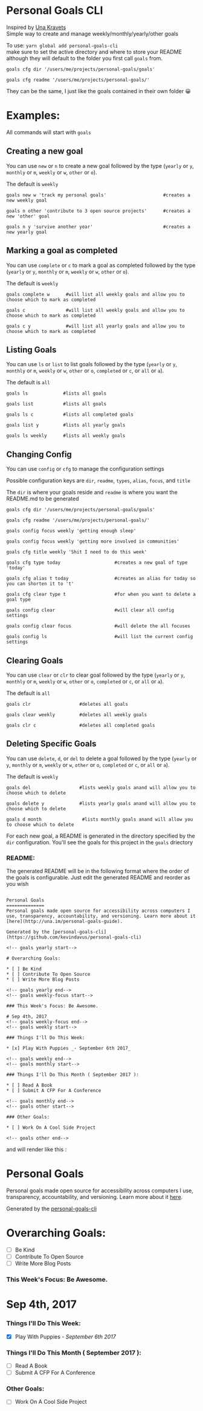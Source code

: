Personal Goals CLI
==================
Inspired by [Una Kravets](http://una.im/personal-goals-guide)  
Simple way to create and manage weekly/monthly/yearly/other goals

To use: `yarn global add personal-goals-cli`  
make sure to set the active directory and where to store your README although they will default to the folder you first call `goals` from.

```
goals cfg dir '/users/me/projects/personal-goals/goals'

goals cfg readme '/users/me/projects/personal-goals/'
```
They can be the same, I just like the goals contained in their own folder 😀


# Examples: 

All commands will start with `goals`

## Creating a new goal

You can use `new` or `n` to create a new goal followed by the type (`yearly` or `y`, `monthly` or `m`, `weekly` or `w`, `other` or `o`).  

The default is `weekly`
```
goals new w 'track my personal goals'                     #creates a new weekly goal

goals n other 'contribute to 3 open source projects'      #creates a new 'other' goal

goals n y 'survive another year'                          #creates a new yearly goal
```

## Marking a goal as completed

You can use `complete` or `c` to mark a goal as completed followed by the type (`yearly` or `y`, `monthly` or `m`, `weekly` or `w`, `other` or `o`).  

The default is `weekly`
```
goals complete w      #will list all weekly goals and allow you to choose which to mark as completed

goals c               #will list all weekly goals and allow you to choose which to mark as completed

goals c y             #will list all yearly goals and allow you to choose which to mark as completed
```

## Listing Goals

You can use `ls` or `list` to list goals followed by the type (`yearly` or `y`, `monthly` or `m`, `weekly` or `w`, `other` or `o`, `completed` or `c`, or `all` or `a`).  

The default is `all`
```
goals ls             #lists all goals

goals list           #lists all goals

goals ls c           #lists all completed goals

goals list y         #lists all yearly goals

goals ls weekly      #lists all weekly goals
```

## Changing Config

You can use `config` or `cfg` to manage the configuration settings

Possible configuration keys are `dir`, `readme`, `types`, `alias`, `focus`, and `title`

The `dir` is where your goals reside and `readme` is where you want the README.md to be generated


```
goals cfg dir '/users/me/projects/personal-goals/goals'

goals cfg readme '/users/me/projects/personal-goals/'

goals config focus weekly 'getting enough sleep'

goals config focus weekly 'getting more involved in communities'

goals cfg title weekly 'Shit I need to do this week'

goals cfg type today                    #creates a new goal of type 'today'

goals cfg alias t today                 #creates an alias for today so you can shorten it to 't'

goals cfg clear type t                  #for when you want to delete a goal type  

goals config clear                      #will clear all config settings

goals config clear focus                #will delete the all focuses

goals config ls                         #will list the current config settings
```

## Clearing Goals 

You can use `clear` or `clr` to clear goal followed by the type (`yearly` or `y`, `monthly` or `m`, `weekly` or `w`, `other` or `o`, `completed` or `c`, or `all` or `a`).  

The default is `all`
```
goals clr                  #deletes all goals

goals clear weekly         #deletes all weekly goals

goals clr c                #deletes all completed goals
```

## Deleting Specific Goals 

You can use `delete`, `d`, or `del` to delete a goal followed by the type (`yearly` or `y`, `monthly` or `m`, `weekly` or `w`, `other` or `o`, `completed` or `c`, or `all` or `a`).  

The default is `weekly`
```
goals del                  #lists weekly goals anand will allow you to choose which to delete

goals delete y             #lists yearly goals anand will allow you to choose which to delete

goals d month               #lists monthly goals anand will allow you to choose which to delete
```

For each new goal, a README is generated in the directory specified by the `dir` configuration. You'll see the goals for this project in the `goals` driectory

### README:
The generated README will be in the following format where the order of the goals is configurable. Just edit the generated README and reorder as you wish 

```

Personal Goals
==============
Personal goals made open source for accessibility across computers I use, transparency, accountability, and versioning. Learn more about it [here](http://una.im/personal-goals-guide).

Generated by the [personal-goals-cli](https://github.com/kevindavus/personal-goals-cli)

<!-- goals yearly start-->

# Overarching Goals: 
        
* [ ] Be Kind
* [ ] Contribute To Open Source
* [ ] Write More Blog Posts

<!-- goals yearly end-->
<!-- goals weekly-focus start-->

### This Week's Focus: Be Awesome.

# Sep 4th, 2017
<!-- goals weekly-focus end-->
<!-- goals weekly start-->

### Things I'll Do This Week: 
        
* [x] Play With Puppies _- September 6th 2017_

<!-- goals weekly end-->
<!-- goals monthly start-->

### Things I'll Do This Month ( September 2017 ): 
        
* [ ] Read A Book
* [ ] Submit A CFP For A Conference

<!-- goals monthly end-->
<!-- goals other start-->

### Other Goals: 
        
* [ ] Work On A Cool Side Project

<!-- goals other end-->
```

and will render like this :



Personal Goals
==============
Personal goals made open source for accessibility across computers I use, transparency, accountability, and versioning. Learn more about it [here](http://una.im/personal-goals-guide).

Generated by the [personal-goals-cli](https://github.com/kevindavus/personal-goals-cli)

<!-- goals yearly start-->

# Overarching Goals: 
        
* [ ] Be Kind
* [ ] Contribute To Open Source
* [ ] Write More Blog Posts

<!-- goals yearly end-->
<!-- goals weekly-focus start-->

### This Week's Focus: Be Awesome.

# Sep 4th, 2017
<!-- goals weekly-focus end-->
<!-- goals weekly start-->

### Things I'll Do This Week: 
        
* [x] Play With Puppies _- September 6th 2017_

<!-- goals weekly end-->
<!-- goals monthly start-->

### Things I'll Do This Month ( September 2017 ): 
        
* [ ] Read A Book
* [ ] Submit A CFP For A Conference

<!-- goals monthly end-->
<!-- goals other start-->

### Other Goals: 
        
* [ ] Work On A Cool Side Project

<!-- goals other end-->
